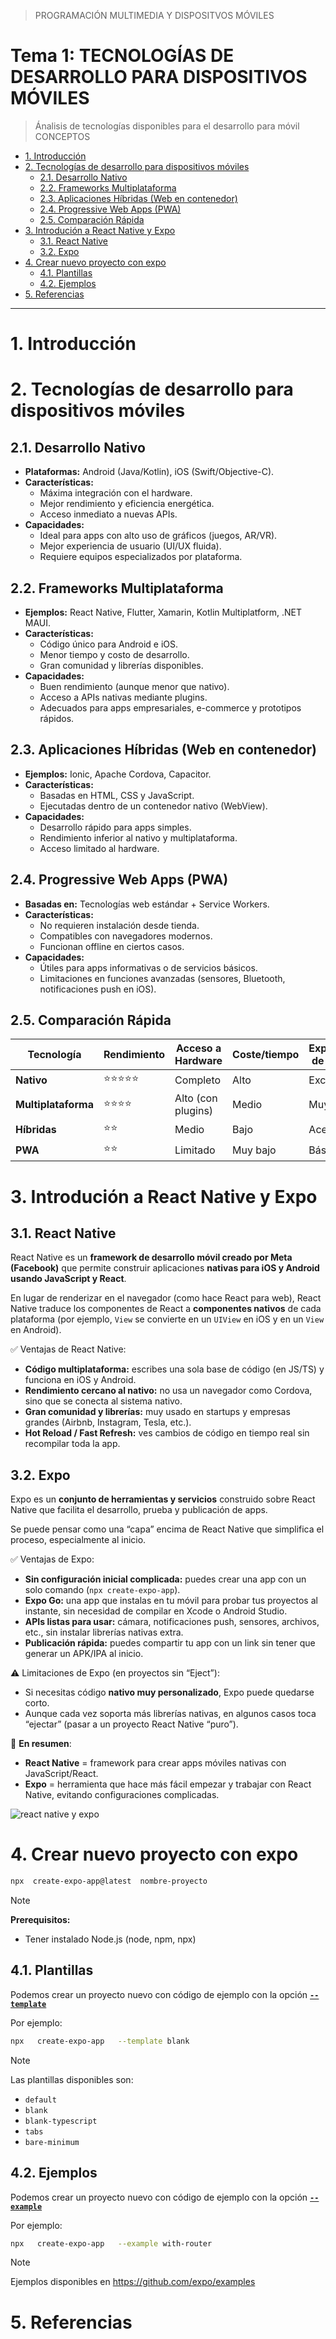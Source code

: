 > PROGRAMACIÓN MULTIMEDIA Y DISPOSITVOS MÓVILES

# Tema 1: TECNOLOGÍAS DE DESARROLLO PARA DISPOSITIVOS MÓVILES <!-- omit in toc -->
> Ánalisis de tecnologías disponibles para el desarrollo para móvil  
> CONCEPTOS


- [1. Introducción](#1-introducción)
- [2. Tecnologías de desarrollo para dispositivos móviles](#2-tecnologías-de-desarrollo-para-dispositivos-móviles)
  - [2.1. Desarrollo Nativo](#21-desarrollo-nativo)
  - [2.2. Frameworks Multiplataforma](#22-frameworks-multiplataforma)
  - [2.3. Aplicaciones Híbridas (Web en contenedor)](#23-aplicaciones-híbridas-web-en-contenedor)
  - [2.4. Progressive Web Apps (PWA)](#24-progressive-web-apps-pwa)
  - [2.5. Comparación Rápida](#25-comparación-rápida)
- [3. Introdución a React Native y Expo](#3-introdución-a-react-native-y-expo)
  - [3.1. React Native](#31-react-native)
  - [3.2. Expo](#32-expo)
- [4. Crear nuevo proyecto con expo](#4-crear-nuevo-proyecto-con-expo)
  - [4.1. Plantillas](#41-plantillas)
  - [4.2. Ejemplos](#42-ejemplos)
- [5. Referencias](#5-referencias)






---


# 1. Introducción


# 2. Tecnologías de desarrollo para dispositivos móviles

## 2.1. Desarrollo Nativo
- **Plataformas:** Android (Java/Kotlin), iOS (Swift/Objective-C).  
- **Características:**
  - Máxima integración con el hardware.
  - Mejor rendimiento y eficiencia energética.
  - Acceso inmediato a nuevas APIs.  
- **Capacidades:**
  - Ideal para apps con alto uso de gráficos (juegos, AR/VR).
  - Mejor experiencia de usuario (UI/UX fluida).
  - Requiere equipos especializados por plataforma.


## 2.2. Frameworks Multiplataforma
- **Ejemplos:** React Native, Flutter, Xamarin, Kotlin Multiplatform, .NET MAUI.  
- **Características:**
  - Código único para Android e iOS.
  - Menor tiempo y costo de desarrollo.
  - Gran comunidad y librerías disponibles.  
- **Capacidades:**
  - Buen rendimiento (aunque menor que nativo).
  - Acceso a APIs nativas mediante plugins.
  - Adecuados para apps empresariales, e-commerce y prototipos rápidos.


## 2.3. Aplicaciones Híbridas (Web en contenedor)
- **Ejemplos:** Ionic, Apache Cordova, Capacitor.  
- **Características:**
  - Basadas en HTML, CSS y JavaScript.
  - Ejecutadas dentro de un contenedor nativo (WebView).  
- **Capacidades:**
  - Desarrollo rápido para apps simples.
  - Rendimiento inferior al nativo y multiplataforma.
  - Acceso limitado al hardware.


## 2.4. Progressive Web Apps (PWA)
- **Basadas en:** Tecnologías web estándar + Service Workers.  
- **Características:**
  - No requieren instalación desde tienda.
  - Compatibles con navegadores modernos.
  - Funcionan offline en ciertos casos.  
- **Capacidades:**
  - Útiles para apps informativas o de servicios básicos.
  - Limitaciones en funciones avanzadas (sensores, Bluetooth, notificaciones push en iOS).


## 2.5. Comparación Rápida

| Tecnología          | Rendimiento | Acceso a Hardware  | Coste/tiempo | Experiencia de usuario |
| ------------------- | ----------- | ------------------ | ------------ | ---------------------- |
| **Nativo**          | ⭐⭐⭐⭐⭐       | Completo           | Alto         | Excelente              |
| **Multiplataforma** | ⭐⭐⭐⭐        | Alto (con plugins) | Medio        | Muy buena              |
| **Híbridas**        | ⭐⭐          | Medio              | Bajo         | Aceptable              |
| **PWA**             | ⭐⭐          | Limitado           | Muy bajo     | Básica                 |


# 3. Introdución a React Native y Expo


## 3.1. React Native

React Native es un **framework de desarrollo móvil creado por Meta (Facebook)** que permite construir aplicaciones **nativas para iOS y Android usando JavaScript y React**.

En lugar de renderizar en el navegador (como hace React para web), React Native traduce los componentes de React a **componentes nativos** de cada plataforma (por ejemplo, `View` se convierte en un `UIView` en iOS y en un `View` en Android).

✅ Ventajas de React Native:

* **Código multiplataforma:** escribes una sola base de código (en JS/TS) y funciona en iOS y Android.
* **Rendimiento cercano al nativo:** no usa un navegador como Cordova, sino que se conecta al sistema nativo.
* **Gran comunidad y librerías:** muy usado en startups y empresas grandes (Airbnb, Instagram, Tesla, etc.).
* **Hot Reload / Fast Refresh:** ves cambios de código en tiempo real sin recompilar toda la app.



## 3.2. Expo

Expo es un **conjunto de herramientas y servicios** construido sobre React Native que facilita el desarrollo, prueba y publicación de apps.

Se puede pensar como una “capa” encima de React Native que simplifica el proceso, especialmente al inicio.

✅ Ventajas de Expo:

* **Sin configuración inicial complicada:** puedes crear una app con un solo comando (`npx create-expo-app`).
* **Expo Go:** una app que instalas en tu móvil para probar tus proyectos al instante, sin necesidad de compilar en Xcode o Android Studio.
* **APIs listas para usar:** cámara, notificaciones push, sensores, archivos, etc., sin instalar librerías nativas extra.
* **Publicación rápida:** puedes compartir tu app con un link sin tener que generar un APK/IPA al inicio.

⚠️ Limitaciones de Expo (en proyectos sin “Eject”):

* Si necesitas código **nativo muy personalizado**, Expo puede quedarse corto.
* Aunque cada vez soporta más librerías nativas, en algunos casos toca “ejectar” (pasar a un proyecto React Native “puro”).


📌 **En resumen**:

* **React Native** = framework para crear apps móviles nativas con JavaScript/React.
* **Expo** = herramienta que hace más fácil empezar y trabajar con React Native, evitando configuraciones complicadas.

![react native y expo](assets/react_native-expo.png)

# 4. Crear nuevo proyecto con expo

```sh
npx  create-expo-app@latest  nombre-proyecto
```

> [!NOTE]  
> **Prerequisitos:**  
> - Tener instalado Node.js (node, npm, npx)


## 4.1. Plantillas

Podemos crear un proyecto nuevo con código de ejemplo con la opción [**`--template`**](https://docs.expo.dev/more/create-expo/#--template)

Por ejemplo:

```sh
npx   create-expo-app   --template blank
```

> [!NOTE]
>
> Las plantillas disponibles son:
>
> - `default`
> - `blank`
> - `blank-typescript`
> - `tabs` 
> - `bare-minimum`



## 4.2. Ejemplos

Podemos crear un proyecto nuevo con código de ejemplo con la opción [**`--example`**](https://docs.expo.dev/more/create-expo/#--example)


Por ejemplo:

```sh
npx   create-expo-app   --example with-router
```

> [!NOTE]
>
> Ejemplos disponibles en https://github.com/expo/examples


# 5. Referencias
